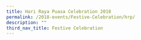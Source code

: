 ```yaml
---
title: Hari Raya Puasa Celebration 2018
permalink: /2018-events/Festive-Celebration/hrp/
description: ""
third_nav_title: Festive Celebration
---
```


